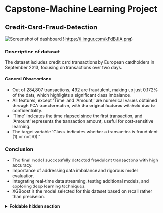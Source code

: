 # Capstone-Machine Learning Project 

## Credit-Card-Fraud-Detection

![Screenshot of dashboard](https://i.imgur.com/NzvDPCi.png)
!(https://i.imgur.com/kFdBJIA.png)

### Description of dataset

The dataset includes credit card transactions by European cardholders in September 2013, focusing on transactions over two days.

#### General Observations
 * Out of 284,807 transactions, 492 are fraudulent, making up just 0.172% of the data, which highlights a significant class imbalance. 
 * All features, except 'Time' and 'Amount,' are numerical values obtained through PCA transformation, with the original features withheld due to confidentiality. 
 * 'Time' indicates the time elapsed since the first transaction, and 'Amount' represents the transaction amount, useful for cost-sensitive learning. 
 * The target variable 'Class' indicates whether a transaction is fraudulent (1) or not (0)."

### Conclusion
* The final model successfully detected fraudulent transactions with high accuracy. 
* Importance of addressing data imbalance and rigorous model evaluation. 
* Integrating real-time data streaming, testing additional models, and exploring deep learning techniques. 
* XGBoost is the model selected for this dataset based on recall rather than preciseion.

<details>
<summary><b>Foldable hidden section</b></summary>

Any folded content here. It requires an empty line just above it!

</details>
